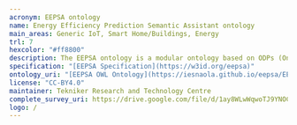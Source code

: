 ```yaml
--- 
acronym: EEPSA ontology
name: Energy Efficiency Prediction Semantic Assistant ontology
main_areas: Generic IoT, Smart Home/Buildings, Energy
trl: 7
hexcolor: "#ff8800"
description: The EEPSA ontology is a modular ontology based on ODPs (Ontology Design Patterns) and focused on energy efficiency and thermal comfort in buildings but it is aimed at being reusable and easily customizable for other use cases in similar domains.
specification: "[EEPSA Specification](https://w3id.org/eepsa)"
ontology_uri: "[EEPSA OWL Ontology](https://iesnaola.github.io/eepsa/EEPSA/ontology/ontology.xml)"
license: "CC-BY4.0"
maintainer: Tekniker Research and Technology Centre
complete_survey_uri: https://drive.google.com/file/d/1ay8WLwWqwoTJ9YNOCxILjabdKi9Z9dKX/view?usp=sharing
logo: /
--- 
```

